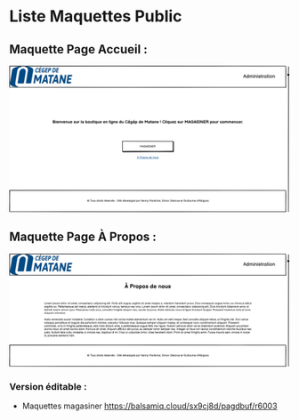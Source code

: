 # Liste Maquettes Public
## Maquette Page Accueil :
![](https://github.com/cegepmatane/projet-web-2021-GuiKenSim/blob/master/doc/maquettes/public/public_accueil.PNG)
## Maquette Page À Propos :
![](https://github.com/cegepmatane/projet-web-2021-GuiKenSim/blob/master/doc/maquettes/public/public_apropos.PNG)
### Version éditable :
- Maquettes magasiner https://balsamiq.cloud/sx9cj8d/pagdbuf/r6003